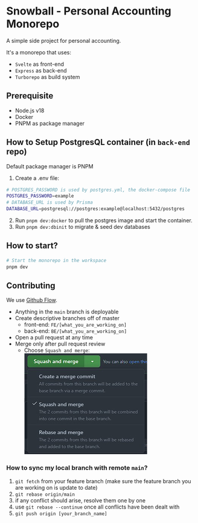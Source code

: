 # Snowball - Personal Accounting Monorepo

A simple side project for personal accounting.

It's a monorepo that uses:

- `Svelte` as front-end
- `Express` as back-end
- `Turborepo` as build system

## Prerequisite

- Node.js v18
- Docker
- PNPM as package manager

## How to Setup PostgresQL container (in `back-end` repo)

Default package manager is PNPM

1. Create a .env file:

```bash
# POSTGRES_PASSWORD is used by postgres.yml, the docker-compose file
POSTGRES_PASSWORD=example
# DATABASE_URL is used by Prisma
DATABASE_URL=postgresql://postgres:example@localhost:5432/postgres
```

2. Run `pnpm dev:docker` to pull the postgres image and start the container.
3. Run `pnpm dev:dbinit` to migrate & seed dev databases

## How to start?

```bash
# Start the monorepo in the workspace
pnpm dev
```

## Contributing

We use [Github Flow](https://githubflow.github.io/).

- Anything in the `main` branch is deployable
- Create descriptive branches off of master
  - front-end: `FE/[what_you_are_working_on]`
  - back-end: `BE/[what_you_are_working_on]`
- Open a pull request at any time
- Merge only after pull request review
  - Choose `Squash and merge`:
  ![squash_and_merge](./assets/squash_and_merge.jpg)

### How to sync my local branch with remote `main`?

1. `git fetch` from your feature branch (make sure the feature branch you are working on is update to date)
2. `git rebase origin/main`
3. if any conflict should arise, resolve them one by one
4. use `git rebase --continue` once all conflicts have been dealt with
5. `git push origin [your_branch_name]`

